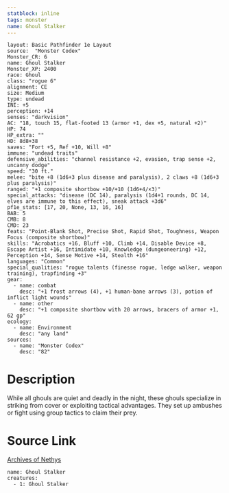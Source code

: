 ```yaml
---
statblock: inline
tags: monster
name: Ghoul Stalker
---
```

```statblock
layout: Basic Pathfinder 1e Layout
source:  "Monster Codex"
Monster_CR: 6
name: Ghoul Stalker
Monster_XP: 2400
race: Ghoul
class: "rogue 6"
alignment: CE
size: Medium
type: undead
INI: +5
perception: +14
senses: "darkvision"
AC: "18, touch 15, flat-footed 13 (armor +1, dex +5, natural +2)"
HP: 74
HP_extra: ""
HD: 8d8+38
saves: "Fort +5, Ref +10, Will +8"
immune: "undead traits"
defensive_abilities: "channel resistance +2, evasion, trap sense +2, uncanny dodge"
speed: "30 ft."
melee: "bite +8 (1d6+3 plus disease and paralysis), 2 claws +8 (1d6+3 plus paralysis)"
ranged: "+1 composite shortbow +10/+10 (1d6+4/×3)"
special_attacks: "disease (DC 14), paralysis (1d4+1 rounds, DC 14, elves are immune to this effect), sneak attack +3d6"
pf1e_stats: [17, 20, None, 13, 16, 16]
BAB: 5
CMB: 8
CMD: 23
feats: "Point-Blank Shot, Precise Shot, Rapid Shot, Toughness, Weapon Focus (composite shortbow)"
skills: "Acrobatics +16, Bluff +10, Climb +14, Disable Device +8, Escape Artist +16, Intimidate +10, Knowledge (dungeoneering) +12, Perception +14, Sense Motive +14, Stealth +16"
languages: "Common"
special_qualities: "rogue talents (finesse rogue, ledge walker, weapon training), trapfinding +3"
gear:
  - name: combat
    desc: "+1 frost arrows (4), +1 human-bane arrows (3), potion of inflict light wounds"
  - name: other
    desc: "+1 composite shortbow with 20 arrows, bracers of armor +1, 62 gp"
ecology:
  - name: Environment
    desc: "any land"
sources:
  - name: "Monster Codex"
    desc: "82"
```
# Description
While all ghouls are quiet and deadly in the night, these ghouls specialize in striking from cover or exploiting tactical advantages. They set up ambushes or fight using group tactics to claim their prey.
# Source Link
[Archives of Nethys](https://aonprd.com/MonsterDisplay.aspx?ItemName=Ghoul%20Stalker)
```encounter-table
name: Ghoul Stalker
creatures:
  - 1: Ghoul Stalker
```
